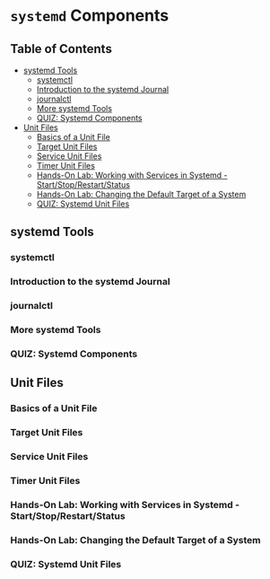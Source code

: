# `systemd` Components

## Table of Contents

<!-- START doctoc generated TOC please keep comment here to allow auto update -->
<!-- DON'T EDIT THIS SECTION, INSTEAD RE-RUN doctoc TO UPDATE -->

- [systemd Tools](#systemd-tools)
  - [systemctl](#systemctl)
  - [Introduction to the systemd Journal](#introduction-to-the-systemd-journal)
  - [journalctl](#journalctl)
  - [More systemd Tools](#more-systemd-tools)
  - [QUIZ: Systemd Components](#quiz-systemd-components)
- [Unit Files](#unit-files)
  - [Basics of a Unit File](#basics-of-a-unit-file)
  - [Target Unit Files](#target-unit-files)
  - [Service Unit Files](#service-unit-files)
  - [Timer Unit Files](#timer-unit-files)
  - [Hands-On Lab: Working with Services in Systemd - Start/Stop/Restart/Status](#hands-on-lab-working-with-services-in-systemd---startstoprestartstatus)
  - [Hands-On Lab: Changing the Default Target of a System](#hands-on-lab-changing-the-default-target-of-a-system)
  - [QUIZ: Systemd Unit Files](#quiz-systemd-unit-files)

<!-- END doctoc generated TOC please keep comment here to allow auto update -->

## systemd Tools

### systemctl

### Introduction to the systemd Journal

### journalctl

### More systemd Tools

### QUIZ: Systemd Components

## Unit Files

### Basics of a Unit File

### Target Unit Files

### Service Unit Files

### Timer Unit Files

### Hands-On Lab: Working with Services in Systemd - Start/Stop/Restart/Status

### Hands-On Lab: Changing the Default Target of a System

### QUIZ: Systemd Unit Files
